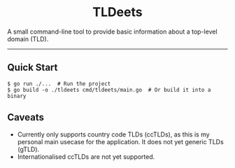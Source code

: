 <h1 align="center">TLDeets</h1>

A small command-line tool to provide basic information about a top-level domain (TLD).

---

## Quick Start

```
$ go run ./...  # Run the project
$ go build -o ./tldeets cmd/tldeets/main.go  # Or build it into a binary
```

## Caveats

  - Currently only supports country code TLDs (ccTLDs), as this is my personal main usecase for the application.  It does not yet generic TLDs (gTLD).
  - Internationalised ccTLDs are not yet supported.
